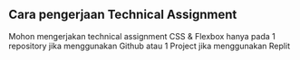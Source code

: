 ## Cara pengerjaan Technical Assignment
Mohon mengerjakan technical assignment CSS & Flexbox hanya pada 1 repository jika menggunakan Github atau 1 Project jika menggunakan Replit